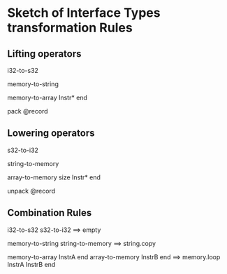 # Sketch of Interface Types transformation Rules

## Lifting operators

i32-to-s32

memory-to-string 

memory-to-array Instr* end

pack @record

## Lowering operators

s32-to-i32

string-to-memory <Allocator>

array-to-memory size <Allocator> Instr* end

unpack @record 

## Combination Rules

i32-to-s32 s32-to-i32 ==> empty

memory-to-string string-to-memory <Allocator> ==> string.copy <Allocator>

memory-to-array InstrA end array-to-memory <Size> <Allocator> InstrB end ==>
  memory.loop <Size> InstrA InstrB end

